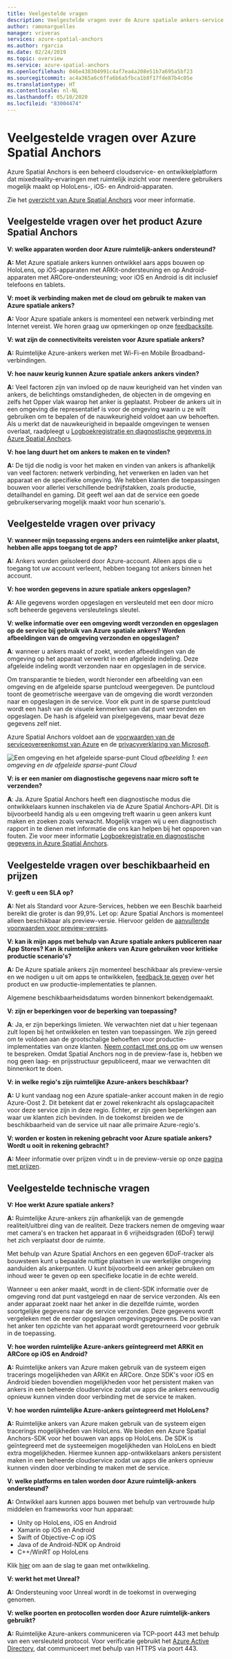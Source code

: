 ```yaml
---
title: Veelgestelde vragen
description: Veelgestelde vragen over de Azure spatiale ankers-service.
author: ramonarguelles
manager: vriveras
services: azure-spatial-anchors
ms.author: rgarcia
ms.date: 02/24/2019
ms.topic: overview
ms.service: azure-spatial-anchors
ms.openlocfilehash: 046e438304991c4af7ea4a208e51b7a695a5bf23
ms.sourcegitcommit: ac4a365a6c6ffa6b6a5fbca1b8f17fde87b4c05e
ms.translationtype: HT
ms.contentlocale: nl-NL
ms.lasthandoff: 05/10/2020
ms.locfileid: "83004474"
---
```

# <a name="frequently-asked-questions-about-azure-spatial-anchors"></a>Veelgestelde vragen over Azure Spatial Anchors

Azure Spatial Anchors is een beheerd cloudservice- en ontwikkelplatform dat mixedreality-ervaringen met ruimtelijk inzicht voor meerdere gebruikers mogelijk maakt op HoloLens-, iOS- en Android-apparaten.

Zie het [overzicht van Azure Spatial Anchors](overview.md) voor meer informatie.

## <a name="azure-spatial-anchors-product-faqs"></a>Veelgestelde vragen over het product Azure Spatial Anchors

**V: welke apparaten worden door Azure ruimtelijk-ankers ondersteund?**

**A:** Met Azure spatiale ankers kunnen ontwikkel aars apps bouwen op HoloLens, op iOS-apparaten met ARKit-ondersteuning en op Android-apparaten met ARCore-ondersteuning; voor iOS en Android is dit inclusief telefoons en tablets.

**V: moet ik verbinding maken met de cloud om gebruik te maken van Azure spatiale ankers?**

**A:** Voor Azure spatiale ankers is momenteel een netwerk verbinding met Internet vereist. We horen graag uw opmerkingen op onze [feedbacksite](https://feedback.azure.com/forums/919252-azure-spatial-anchors).

**V: wat zijn de connectiviteits vereisten voor Azure spatiale ankers?**

**A:** Ruimtelijke Azure-ankers werken met Wi-Fi-en Mobile Broadband-verbindingen.

**V: hoe nauw keurig kunnen Azure spatiale ankers ankers vinden?**

**A:** Veel factoren zijn van invloed op de nauw keurigheid van het vinden van ankers, de belichtings omstandigheden, de objecten in de omgeving en zelfs het Opper vlak waarop het anker is geplaatst. Probeer de ankers uit in een omgeving die representatief is voor de omgeving waarin u ze wilt gebruiken om te bepalen of de nauwkeurigheid voldoet aan uw behoeften. Als u merkt dat de nauwkeurigheid in bepaalde omgevingen te wensen overlaat, raadpleegt u [Logboekregistratie en diagnostische gegevens in Azure Spatial Anchors](./concepts/logging-diagnostics.md).

**V: hoe lang duurt het om ankers te maken en te vinden?**

**A:** De tijd die nodig is voor het maken en vinden van ankers is afhankelijk van veel factoren: netwerk verbinding, het verwerken en laden van het apparaat en de specifieke omgeving. We hebben klanten die toepassingen bouwen voor allerlei verschillende bedrijfstakken, zoals productie, detailhandel en gaming. Dit geeft wel aan dat de service een goede gebruikerservaring mogelijk maakt voor hun scenario's.

## <a name="privacy-faq"></a>Veelgestelde vragen over privacy

**V: wanneer mijn toepassing ergens anders een ruimtelijke anker plaatst, hebben alle apps toegang tot de app?**

**A:** Ankers worden geïsoleerd door Azure-account. Alleen apps die u toegang tot uw account verleent, hebben toegang tot ankers binnen het account.

**V: hoe worden gegevens in azure spatiale ankers opgeslagen?**

**A:** Alle gegevens worden opgeslagen en versleuteld met een door micro soft beheerde gegevens versleutelings sleutel.

**V: welke informatie over een omgeving wordt verzonden en opgeslagen op de service bij gebruik van Azure spatiale ankers? Worden afbeeldingen van de omgeving verzonden en opgeslagen?**

**A**: wanneer u ankers maakt of zoekt, worden afbeeldingen van de omgeving op het apparaat verwerkt in een afgeleide indeling. Deze afgeleide indeling wordt verzonden naar en opgeslagen in de service.

Om transparantie te bieden, wordt hieronder een afbeelding van een omgeving en de afgeleide sparse puntcloud weergegeven. De puntcloud toont de geometrische weergave van de omgeving die wordt verzonden naar en opgeslagen in de service. Voor elk punt in de sparse puntcloud wordt een hash van de visuele kenmerken van dat punt verzonden en opgeslagen. De hash is afgeleid van pixelgegevens, maar bevat deze gegevens zelf niet.

Azure Spatial Anchors voldoet aan de [voorwaarden van de serviceovereenkomst van Azure](https://go.microsoft.com/fwLink/?LinkID=522330&amp;amp;clcid=0x9) en de [privacyverklaring van Microsoft](https://go.microsoft.com/fwlink/?LinkId=521839&amp;clcid=0x409).

![Een omgeving en het afgeleide sparse-punt Cloud](./media/sparse-point-cloud.png)
*afbeelding 1: een omgeving en de afgeleide sparse-punt Cloud*

**V: is er een manier om diagnostische gegevens naar micro soft te verzenden?**

**A**: Ja. Azure Spatial Anchors heeft een diagnostische modus die ontwikkelaars kunnen inschakelen via de Azure Spatial Anchors-API. Dit is bijvoorbeeld handig als u een omgeving treft waarin u geen ankers kunt maken en zoeken zoals verwacht. Mogelijk vragen wij u een diagnostisch rapport in te dienen met informatie die ons kan helpen bij het opsporen van fouten. Zie voor meer informatie [Logboekregistratie en diagnostische gegevens in Azure Spatial Anchors](./concepts/logging-diagnostics.md).

## <a name="availability-and-pricing-faqs"></a>Veelgestelde vragen over beschikbaarheid en prijzen

**V: geeft u een SLA op?**

**A:** Net als Standard voor Azure-Services, hebben we een Beschik baarheid bereikt die groter is dan 99,9%. Let op: Azure Spatial Anchors is momenteel alleen beschikbaar als preview-versie. Hiervoor gelden de [aanvullende voorwaarden voor preview-versies](https://azure.microsoft.com/support/legal/preview-supplemental-terms/).

**V: kan ik mijn apps met behulp van Azure spatiale ankers publiceren naar App Stores? Kan ik ruimtelijke ankers van Azure gebruiken voor kritieke productie scenario's?**

**A:** De Azure spatiale ankers zijn momenteel beschikbaar als preview-versie en we nodigen u uit om apps te ontwikkelen, [feedback te geven](https://feedback.azure.com/forums/919252-azure-spatial-anchors) over het product en uw productie-implementaties te plannen.

Algemene beschikbaarheidsdatums worden binnenkort bekendgemaakt.

**V: zijn er beperkingen voor de beperking van toepassing?**

**A**: Ja, er zijn beperkings limieten.  We verwachten niet dat u hier tegenaan zult lopen bij het ontwikkelen en testen van toepassingen. We zijn gereed om te voldoen aan de grootschalige behoeften voor productie-implementaties van onze klanten. [Neem contact met ons op](mailto:azuremrs@microsoft.com) om uw wensen te bespreken. Omdat Spatial Anchors nog in de preview-fase is, hebben we nog geen laag- en prijsstructuur gepubliceerd, maar we verwachten dit binnenkort te doen.

**V: in welke regio's zijn ruimtelijke Azure-ankers beschikbaar?**

**A:** U kunt vandaag nog een Azure spatiale-anker account maken in de regio Azure-Oost 2. Dit betekent dat er zowel rekenkracht als opslagcapaciteit voor deze service zijn in deze regio. Echter, er zijn geen beperkingen aan waar uw klanten zich bevinden. In de toekomst breiden we de beschikbaarheid van de service uit naar alle primaire Azure-regio's.

**V: worden er kosten in rekening gebracht voor Azure spatiale ankers? Wordt u ooit in rekening gebracht?**

**A:** Meer informatie over prijzen vindt u in de preview-versie op onze [pagina met prijzen](https://azure.microsoft.com/pricing/details/spatial-anchors/).

## <a name="technical-faqs"></a>Veelgestelde technische vragen

**V: Hoe werkt Azure spatiale ankers?**

**A:** Ruimtelijke Azure-ankers zijn afhankelijk van de gemengde realiteit/uitbrei ding van de realiteit. Deze trackers nemen de omgeving waar met camera's en tracken het apparaat in 6 vrijheidsgraden (6DoF) terwijl het zich verplaatst door de ruimte.

Met behulp van Azure Spatial Anchors en een gegeven 6DoF-tracker als bouwsteen kunt u bepaalde nuttige plaatsen in uw werkelijke omgeving aanduiden als ankerpunten. U kunt bijvoorbeeld een anker gebruiken om inhoud weer te geven op een specifieke locatie in de echte wereld.

Wanneer u een anker maakt, wordt in de client-SDK informatie over de omgeving rond dat punt vastgelegd en naar de service verzonden. Als een ander apparaat zoekt naar het anker in die dezelfde ruimte, worden soortgelijke gegevens naar de service verzonden. Deze gegevens wordt vergeleken met de eerder opgeslagen omgevingsgegevens. De positie van het anker ten opzichte van het apparaat wordt geretourneerd voor gebruik in de toepassing.

**V: hoe worden ruimtelijke Azure-ankers geïntegreerd met ARKit en ARCore op iOS en Android?**

**A:** Ruimtelijke ankers van Azure maken gebruik van de systeem eigen tracerings mogelijkheden van ARKit en ARCore. Onze SDK's voor iOS en Android bieden bovendien mogelijkheden voor het persistent maken van ankers in een beheerde cloudservice zodat uw apps die ankers eenvoudig opnieuw kunnen vinden door verbinding met de service te maken.

**V: hoe worden ruimtelijke Azure-ankers geïntegreerd met HoloLens?**

**A:** Ruimtelijke ankers van Azure maken gebruik van de systeem eigen tracerings mogelijkheden van HoloLens. We bieden een Azure Spatial Anchors-SDK voor het bouwen van apps op HoloLens. De SDK is geïntegreerd met de systeemeigen mogelijkheden van HoloLens en biedt extra mogelijkheden. Hiermee kunnen app-ontwikkelaars ankers persistent maken in een beheerde cloudservice zodat uw apps die ankers opnieuw kunnen vinden door verbinding te maken met de service.

**V: welke platforms en talen worden door Azure ruimtelijk-ankers ondersteund?**

**A:** Ontwikkel aars kunnen apps bouwen met behulp van vertrouwde hulp middelen en frameworks voor hun apparaat:

- Unity op HoloLens, iOS en Android
- Xamarin op iOS en Android
- Swift of Objective-C op iOS
- Java of de Android-NDK op Android
- C++/WinRT op HoloLens

Klik [hier](index.yml) om aan de slag te gaan met ontwikkeling.

**V: werkt het met Unreal?**

**A:** Ondersteuning voor Unreal wordt in de toekomst in overweging genomen.

**V: welke poorten en protocollen worden door Azure ruimtelijk-ankers gebruikt?**

**A:** Ruimtelijke Azure-ankers communiceren via TCP-poort 443 met behulp van een versleuteld protocol. Voor verificatie gebruikt het [Azure Active Directory](https://docs.microsoft.com/azure/active-directory/), dat communiceert met behulp van HTTPS via poort 443.
